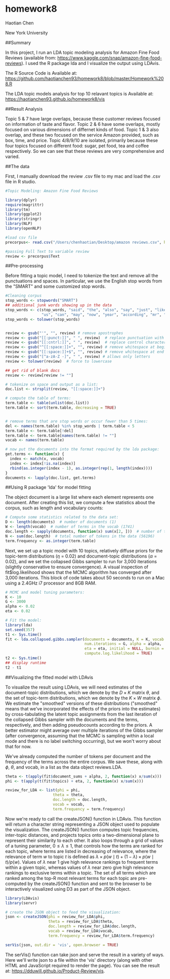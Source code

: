 # homework8
Haotian Chen

New York University

##Summary

In this project, I run an LDA topic modeling analysis for Amazon Fine Food Reviews (available from: https://www.kaggle.com/snap/amazon-fine-food-reviews). I used the R package lda and I visualize the output using LDAvis.

The R Source Code is Available at: https://github.com/haotianchen93/homework8/blob/master/Homework%208.R

The LDA topic models analysis for top 10 relavant topics is Available at: https://haotianchen93.github.io/homework8/vis

##Result Analysis

Topic 5 & 7 have large overlaps, because these customer reviews focused on information of taste and flavor. Topic 2 & 6 have some overlaps, mostly focused on various dimensions of differnet kinds of food. Topic 1 & 3 also overlap, and these two focused on the service Amazon provided, such as box, time, and price. Topic 4/8/9/10 are isolated, primarily because these four topics focused on different food: sugar, pet food, tea and coffee respectively. So we can see that these reviews are very comprehensive and varied.


##The data

First, I manually download the review .csv file to my mac and load the .csv file in R studio.

```r
#Topic Modeling: Amazon Fine Food Reviews

library(dplyr)
require(magrittr)
library(tm)
library(ggplot2)
library(stringr)
library(NLP)
library(openNLP)

#load csv file
precorpus<- read.csv("/Users/chenhaotian/Desktop/amazon reviews.csv", header=TRUE, stringsAsFactors=FALSE)

#passing Full Text to variable review
review <- precorpus$Text
```

##Pre-processing

Before fitting a topic model, I need to tokenize the text and remove all the punctuations and spaces. In particular, we use the English stop words from the "SMART" and some customized stop words.

```r
#Cleaning corpus
stop_words <- stopwords("SMART")
## additional junk words showing up in the data
stop_words <- c(stop_words, "said", "the", "also", "say", "just", "like","for", 
                "us", "can", "may", "now", "year", "according", "mr", "br", "www", "http")
stop_words <- tolower(stop_words)


review <- gsub("'", "", review) # remove apostrophes
review <- gsub("[[:punct:]]", " ", review)  # replace punctuation with space
review <- gsub("[[:cntrl:]]", " ", review)  # replace control characters with space
review <- gsub("^[[:space:]]+", "", review) # remove whitespace at beginning of documents
review <- gsub("[[:space:]]+$", "", review) # remove whitespace at end of documents
review <- gsub("[^a-zA-Z -]", " ", review) # allows only letters
review <- tolower(review)  # force to lowercase

## get rid of blank docs
review <- review[review != ""]

# tokenize on space and output as a list:
doc.list <- strsplit(review, "[[:space:]]+")

# compute the table of terms:
term.table <- table(unlist(doc.list))
term.table <- sort(term.table, decreasing = TRUE)


# remove terms that are stop words or occur fewer than 5 times:
del <- names(term.table) %in% stop_words | term.table < 5
term.table <- term.table[!del]
term.table <- term.table[names(term.table) != ""]
vocab <- names(term.table)

# now put the documents into the format required by the lda package:
get.terms <- function(x) {
  index <- match(x, vocab)
  index <- index[!is.na(index)]
  rbind(as.integer(index - 1), as.integer(rep(1, length(index))))
}
documents <- lapply(doc.list, get.terms)
```

##Using R package 'lda' for model fitting

The object document is a large list where each element represents one document. After creating this list, we compute a few statistics about the corpus, such as length and vocabulary counts:

```r
# Compute some statistics related to the data set:
D <- length(documents)  # number of documents (1)
W <- length(vocab)  # number of terms in the vocab (1741)
doc.length <- sapply(documents, function(x) sum(x[2, ]))  # number of tokens per document [312, 288, 170, 436, 291, ...]
N <- sum(doc.length)  # total number of tokens in the data (56196)
term.frequency <- as.integer(term.table) 
```

Next, we set up a topic model with 10 topics, relatively diffuse priors for the topic-term distributions ($\eta$ = 0.02) and document-topic distributions ($\alpha$ = 0.02), and we set the collapsed Gibbs sampler to run for 3,000 iterations (slightly conservative to ensure convergence). A visual inspection of fit$log.likelihood shows that the MCMC algorithm has converged after 3,000 iterations. This block of code takes about 50 seconds to run on a Mac using a 2.4GHz i7 processor and 8GB RAM.

```r
# MCMC and model tuning parameters:
K <- 10
G <- 3000
alpha <- 0.02
eta <- 0.02

# Fit the model:
library(lda)
set.seed(357)
t1 <- Sys.time()
fit <- lda.collapsed.gibbs.sampler(documents = documents, K = K, vocab = vocab, 
                                   num.iterations = G, alpha = alpha, 
                                   eta = eta, initial = NULL, burnin = 0,
                                   compute.log.likelihood = TRUE)
t2 <- Sys.time()
## display runtime
t2 - t1  
```

##Visualizing the fitted model with LDAvis

To visualize the result using LDAvis, we will need estimates of the document-topic distributions, which we denote by the $D \times K$ matrix $\theta$, and the set of topic-term distributions, which we denote by the $K \times W$ matrix $\phi$. We estimate the "smoothed" versions of these distributions ("smoothed" means that we've incorporated the effects of the priors into the estimates) by cross-tabulating the latent topic assignments from the last iteration of the collapsed Gibbs sampler with the documents and the terms, respectively, and then adding pseudocounts according to the priors. A better estimator might average over multiple iterations of the Gibbs sampler (after convergence, assuming that the MCMC is sampling within a local mode and there is no label switching occurring), but we won't worry about that for now.

We've already computed the number of tokens per document and the frequency of the terms across the entire corpus. We save these, along with $\phi$, $\theta$, and vocab, in a list as the data object reviews.LDA.

```r
theta <- t(apply(fit$document_sums + alpha, 2, function(x) x/sum(x)))
phi <- t(apply(t(fit$topics) + eta, 2, function(x) x/sum(x)))

review_for_LDA <- list(phi = phi,
                     theta = theta,
                     doc.length = doc.length,
                     vocab = vocab,
                     term.frequency = term.frequency)
```

Now we're ready to call the createJSON() function in LDAvis. This function will return a character string representing a JSON object used to populate the visualization. The createJSON() function computes topic frequencies, inter-topic distances, and projects topics onto a two-dimensional plane to represent their similarity to each other. It also loops through a grid of values of a tuning parameter, $0 \leq \lambda \leq 1$, that controls how the terms are ranked for each topic, where terms are listed in decreasing of relevance, where the relevance of term $w$ to topic $t$ is defined as $\lambda \times p(w \mid t) + (1 - \lambda) \times p(w \mid t)/p(w)$. Values of $\lambda$ near 1 give high relevance rankings to frequent terms within a given topic, whereas values of $\lambda$ near zero give high relevance rankings to exclusive terms within a topic. The set of all terms which are ranked among the top-R most relevant terms for each topic are pre-computed by the createJSON() function and sent to the browser to be interactively visualized using D3 as part of the JSON object.

```r
library(LDAvis)
library(servr)

# create the JSON object to feed the visualization:
json <- createJSON(phi = review_for_LDA$phi, 
                   theta = review_for_LDA$theta, 
                   doc.length = review_for_LDA$doc.length, 
                   vocab = review_for_LDA$vocab, 
                   term.frequency = review_for_LDA$term.frequency)

serVis(json, out.dir = 'vis', open.browser = TRUE)
```

The serVis() function can take json and serve the result in a variety of ways. Here we'll write json to a file within the 'vis' directory (along with other HTML and JavaScript required to render the page). You can see the result at: https://dduwill.github.io/Product-Review/vis.
